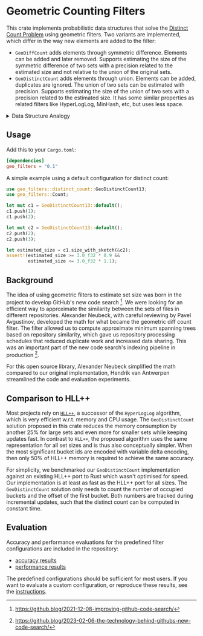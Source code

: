 # Geometric Counting Filters

This crate implements probabilistic data structures that solve the [Distinct Count Problem](https://en.wikipedia.org/wiki/Count-distinct_problem) using geometric filters.
Two variants are implemented, which differ in the way new elements are added to the filter:

- `GeoDiffCount` adds elements through symmetric difference. Elements can be added and later removed.
  Supports estimating the size of the symmetric difference of two sets with a precision related to the estimated size and not relative to the union of the original sets.
- `GeoDistinctCount` adds elements through union. Elements can be added, duplicates are ignored. The union of two sets can be estimated with precision.
  Supports estimating the size of the union of two sets with a precision related to the estimated size.
  It has some similar properties as related filters like HyperLogLog, MinHash, etc, but uses less space.

<details>
<summary>Data Structure Analogy</summary>
If you're not familiar with probabilistic data structures then getting an intuition for how this data structure works
using a real world example might be helpful. 

Imagine you wanted to count how many rain drops fall from the sky and landing in certain area. A single rain drop will
fall randomly hitting the ground in the area you wish to analyze. Trying to count every single drop that hits the 
concrete would be very difficult, there are simply far too many.

Perhaps you can estimate the number of rain drops?

Instead of counting each and every drop of rain you could instead lay out a grid of buckets and then count how many buckets
have *any* rain drops in them at all. For this thought experiment we're not considering how _much_ water is in them, only if
there is a non-zero amount of water. Uniformly sized buckets might work ok for a small shower, but you'd quickly run
into an issue where most of your buckets have some amount rain in them. Because of this, you would not be able to differentiate between a gentle shower and a downpour; either way most of the buckets have _some_ water in them.

By varying the size of the buckets you reduce the probability that a rain drop will land in the smaller ones. You can
then estimate the number of droplets by adding up the probabilities that a given bucket has a rain drop in it. Smaller
ones are much less likely to have a droplet in so if you've got a lot of smaller buckets with drop lets in, that would imply
that there was a lot of rain. If those buckets are mostly dry, then it would imply that there was only a small amount
of drizzle. You still need a wide range of bucket sizes to be able to tell the difference between having no rain and a small
amount of rain.

You can estimate the difference in the amount of rain fall on two areas by counting the number of buckets where the matching
bucket size has rain in it in one area but not the other.

This data structure works in a similar way. Items are hashed to produce a "random" number which we assign to a bucket. The
bucket "sizes" are arranged to follow a geometric distribution to allow us to calculate an estimate of the number of items
using well known formulas.
</details>

## Usage

Add this to your `Cargo.toml`:

```toml
[dependencies]
geo_filters = "0.1"
```

A simple example using a default configuration for distinct count:

```rust
use geo_filters::distinct_count::GeoDistinctCount13;
use geo_filters::Count;

let mut c1 = GeoDistinctCount13::default();
c1.push(1);
c1.push(2);

let mut c2 = GeoDistinctCount13::default();
c2.push(2);
c2.push(3);

let estimated_size = c1.size_with_sketch(&c2);
assert!(estimated_size >= 3.0_f32 * 0.9 &&
        estimated_size <= 3.0_f32 * 1.1);
```

## Background

The idea of using geometric filters to estimate set size was born in the project to develop GitHub's new code search [^1].
We were looking for an efficient way to approximate the similarity between the sets of files in different repositories.
Alexander Neubeck, with careful reviewing by Pavel Avgustinov, developed the math for what became the geometric diff count filter.
The filter allowed us to compute approximate minimum spanning trees based on repository similarity, which gave us repository processing schedules that reduced duplicate work and increased data sharing.
This was an important part of the new code search's indexing pipeline in production [^2].

For this open source library, Alexander Neubeck simplified the math compared to our original implementation, Hendrik van Antwerpen streamlined the code and evaluation experiments.

[^1]: <https://github.blog/2021-12-08-improving-github-code-search/>
[^2]: <https://github.blog/2023-02-06-the-technology-behind-githubs-new-code-search/>

## Comparison to HLL++

Most projects rely on [`HLL++`](https://en.wikipedia.org/wiki/HyperLogLog), a successor of the `HyperLogLog` algorithm, which is very efficient w.r.t. memory and CPU usage.
The `GeoDistinctCount` solution proposed in this crate reduces the memory consumption by another 25% for large sets and even more for smaller sets while keeping updates fast.
In contrast to `HLL++`, the proposed algorithm uses the same representation for all set sizes and is thus also conceptually simpler.
When the most significant bucket ids are encoded with variable delta encoding, then only 50% of HLL++ memory is required to achieve the same accuracy.

For simplicity, we benchmarked our `GeoDistinctCount` implementation against an existing HLL++ port to Rust which wasn't optimised for speed.
Our implementation is at least as fast as the HLL++ port for all sizes.
The `GeoDistinctCount` solution only needs to count the number of occupied buckets and the offset of the first bucket.
Both numbers are tracked during incremental updates, such that the distinct count can be computed in constant time.

## Evaluation

Accuracy and performance evaluations for the predefined filter configurations are included in the repository:

- [accuracy results](evaluation/accuracy.md)
- [performance results](evaluation/performance.md)

The predefined configurations should be sufficient for most users.
If you want to evaluate a custom configuration, or reproduce these results, see the [instructions](evaluation/README.md).
